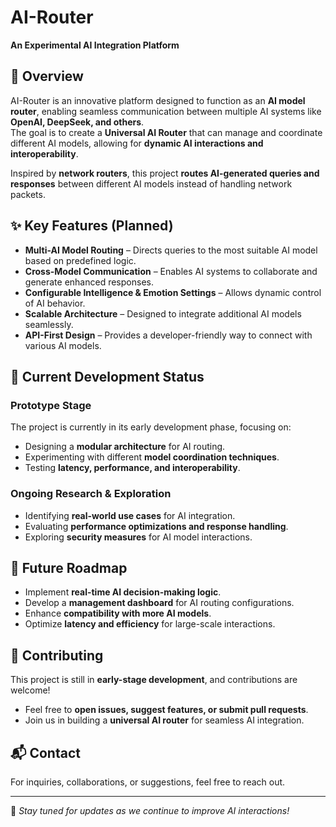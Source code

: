 # AI-Router  
**An Experimental AI Integration Platform**

## 📌 Overview  
AI-Router is an innovative platform designed to function as an **AI model router**, enabling seamless communication between multiple AI systems like **OpenAI, DeepSeek, and others**.  
The goal is to create a **Universal AI Router** that can manage and coordinate different AI models, allowing for **dynamic AI interactions and interoperability**.  

Inspired by **network routers**, this project **routes AI-generated queries and responses** between different AI models instead of handling network packets.  

## ✨ Key Features (Planned)  
- **Multi-AI Model Routing** – Directs queries to the most suitable AI model based on predefined logic.  
- **Cross-Model Communication** – Enables AI systems to collaborate and generate enhanced responses.  
- **Configurable Intelligence & Emotion Settings** – Allows dynamic control of AI behavior.  
- **Scalable Architecture** – Designed to integrate additional AI models seamlessly.  
- **API-First Design** – Provides a developer-friendly way to connect with various AI models.  

## 🚀 Current Development Status  
### Prototype Stage  
The project is currently in its early development phase, focusing on:  
- Designing a **modular architecture** for AI routing.  
- Experimenting with different **model coordination techniques**.  
- Testing **latency, performance, and interoperability**.  

### Ongoing Research & Exploration  
- Identifying **real-world use cases** for AI integration.  
- Evaluating **performance optimizations and response handling**.  
- Exploring **security measures** for AI model interactions.  

## 📅 Future Roadmap  
- Implement **real-time AI decision-making logic**.  
- Develop a **management dashboard** for AI routing configurations.  
- Enhance **compatibility with more AI models**.  
- Optimize **latency and efficiency** for large-scale interactions.  

## 🤝 Contributing  
This project is still in **early-stage development**, and contributions are welcome!  
- Feel free to **open issues, suggest features, or submit pull requests**.  
- Join us in building a **universal AI router** for seamless AI integration.  

## 📬 Contact  
For inquiries, collaborations, or suggestions, feel free to reach out.  

---  

🎉 *Stay tuned for updates as we continue to improve AI interactions!*  
